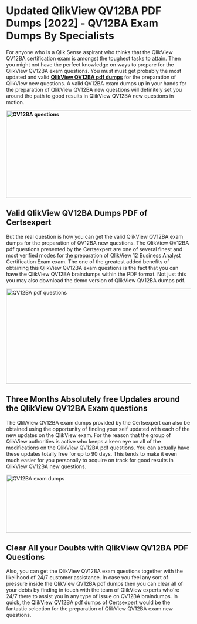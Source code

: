 <h1><strong>Updated QlikView QV12BA PDF Dumps [2022] - QV12BA Exam Dumps By Specialists&nbsp;</strong></h1>
<p><span style="font-weight: 400;">For anyone who is a Qlik Sense aspirant who thinks that the QlikView QV12BA certification exam is amongst the toughest tasks to attain. Then you might not have the perfect knowledge on ways to prepare for the QlikView QV12BA exam questions. You must must get probably the most updated and valid <strong><a href="https://www.certsexpert.com/QV12BA-pdf-questions.html">QlikView QV12BA pdf dumps</a></strong> for the preparation of QlikView new questions. A valid  QV12BA exam dumps up in your hands for the preparation of QlikView QV12BA new questions will definitely set you around the path to good results in QlikView QV12BA new questions in motion.</span></p>
<p><span style="font-weight: 400;"><strong><img style="display: block; margin-left: auto; margin-right: auto;" src="https://i.ibb.co/QXh983F/73475278-2429792180625311-4586132736837681152-n.jpg" alt="QV12BA questions" width="632" height="238" /></strong></span></p>
<h2><strong>Valid QlikView QV12BA Dumps PDF of Certsexpert</strong></h2>
<p><span style="font-weight: 400;">But the real question is how you can get the valid QlikView QV12BA exam dumps for the preparation of QV12BA new questions. The QlikView QV12BA pdf questions presented by the Certsexpert are one of several finest and most verified modes for the preparation of QlikView 12 Business Analyst Certification Exam exam. The one of the greatest added benefits of obtaining this QlikView QV12BA exam questions is the fact that you can have the QlikView QV12BA braindumps within the PDF format. Not just this you may also download the demo version of QlikView QV12BA dumps pdf.</span></p>
<p><span style="font-weight: 400;"><img style="display: block; margin-left: auto; margin-right: auto;" src="https://i.ibb.co/Jd8hN2L/76714008-3182067705200142-8735104740007870464-n.jpg" alt="QV12BA pdf questions" width="701" height="259" /></span></p>
<h2><strong>Three Months Absolutely free Updates around the QlikView QV12BA Exam questions</strong></h2>
<p><span style="font-weight: 400;">The QlikView QV12BA exam dumps provided by the Certsexpert can also be obtained using the opportunity of finding your self updated with each of the new updates on the QlikView exam. For the reason that the group of QlikView authorities is active who keeps a keen eye on all of the modifications on the QlikView QV12BA pdf questions. You can actually have these updates totally free for up to 90 days. This tends to make it even much easier for you personally to acquire on track for good results in QlikView QV12BA new questions.</span></p>
<p><span style="font-weight: 400;"><a href="https://www.certsexpert.com/QV12BA-pdf-questions.html"><img style="display: block; margin-left: auto; margin-right: auto;" src="https://i.ibb.co/TMnKrkJ/75398236-424489711531572-5064688549987614720-n.jpg" alt="QV12BA exam dumps" width="714" height="158" /></a></span></p>
<h2><strong>Clear All your Doubts with QlikView QV12BA PDF Questions</strong></h2>
<p>Also, you can get the QlikView QV12BA exam questions together with the likelihood of 24/7 customer assistance. In case you feel any sort of pressure inside the QlikView QV12BA pdf dumps then you can clear all of your debts by finding in touch with the team of QlikView experts who're 24/7 there to assist you in any type of issue on  QV12BA braindumps. In quick, the QlikView QV12BA pdf dumps of Certsexpert would be the fantastic selection for the preparation of QlikView QV12BA exam new questions.</p>
